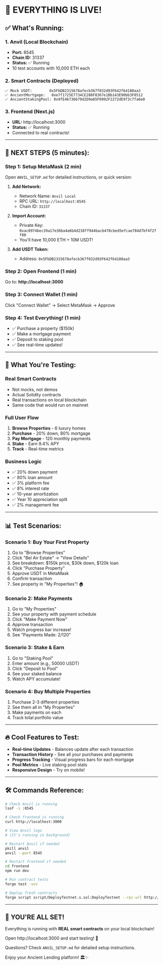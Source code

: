# 🎉 EVERYTHING IS LIVE!

## ✅ What's Running:

### 1. Anvil (Local Blockchain)
- **Port:** 8545
- **Chain ID:** 31337
- **Status:** ✅ Running
- 10 test accounts with 10,000 ETH each

### 2. Smart Contracts (Deployed)
```
✅ Mock USDT:        0x5FbDB2315678afecb367f032d93F642f64180aa3
✅ AncientMortgage:   0xe7f1725E7734CE288F8367e1Bb143E90bb3F0512
✅ AncientStakingPool: 0x9fE46736679d2D9a65F0992F2272dE9f3c7fa6e0
```

### 3. Frontend (Next.js)
- **URL:** http://localhost:3000
- **Status:** ✅ Running
- Connected to real contracts!

---

## 🚀 NEXT STEPS (5 minutes):

### Step 1: Setup MetaMask (2 min)
Open `ANVIL_SETUP.md` for detailed instructions, or quick version:

1. **Add Network:**
   - Network Name: `Anvil Local`
   - RPC URL: `http://localhost:8545`
   - Chain ID: `31337`

2. **Import Account:**
   - Private Key: `0xac0974bec39a17e36ba4a6b4d238ff944bacb478cbed5efcae784d7bf4f2ff80`
   - You'll have 10,000 ETH + 10M USDT!

3. **Add USDT Token:**
   - Address: `0x5FbDB2315678afecb367f032d93F642f64180aa3`

### Step 2: Open Frontend (1 min)
Go to: **http://localhost:3000**

### Step 3: Connect Wallet (1 min)
Click "Connect Wallet" → Select MetaMask → Approve

### Step 4: Test Everything! (1 min)
- ✅ Purchase a property ($150k)
- ✅ Make a mortgage payment
- ✅ Deposit to staking pool
- ✅ See real-time updates!

---

## 🎯 What You're Testing:

### Real Smart Contracts
- Not mocks, not demos
- Actual Solidity contracts
- Real transactions on local blockchain
- Same code that would run on mainnet

### Full User Flow
1. **Browse Properties** - 6 luxury homes
2. **Purchase** - 20% down, 80% mortgage
3. **Pay Mortgage** - 120 monthly payments
4. **Stake** - Earn 9.4% APY
5. **Track** - Real-time metrics

### Business Logic
- ✅ 20% down payment
- ✅ 80% loan amount
- ✅ 3% platform fee
- ✅ 8% interest rate
- ✅ 10-year amortization
- ✅ Year 10 appreciation split
- ✅ 2% management fee

---

## 📊 Test Scenarios:

### Scenario 1: Buy Your First Property
1. Go to "Browse Properties"
2. Click "Bel Air Estate" → "View Details"
3. See breakdown: $150k price, $30k down, $120k loan
4. Click "Purchase Property"
5. Approve USDT in MetaMask
6. Confirm transaction
7. See property in "My Properties"! 🏠

### Scenario 2: Make Payments
1. Go to "My Properties"
2. See your property with payment schedule
3. Click "Make Payment Now"
4. Approve transaction
5. Watch progress bar increase!
6. See "Payments Made: 2/120"

### Scenario 3: Stake & Earn
1. Go to "Staking Pool"
2. Enter amount (e.g., 50000 USDT)
3. Click "Deposit to Pool"
4. See your staked balance
5. Watch APY accumulate!

### Scenario 4: Buy Multiple Properties
1. Purchase 2-3 different properties
2. See them all in "My Properties"
3. Make payments on each
4. Track total portfolio value

---

## 🔥 Cool Features to Test:

- **Real-time Updates** - Balances update after each transaction
- **Transaction History** - See all your purchases and payments
- **Progress Tracking** - Visual progress bars for each mortgage
- **Pool Metrics** - Live staking pool stats
- **Responsive Design** - Try on mobile!

---

## 🛠 Commands Reference:

```bash
# Check Anvil is running
lsof -i :8545

# Check frontend is running
curl http://localhost:3000

# View Anvil logs
# (It's running in background)

# Restart Anvil if needed
pkill anvil
anvil --port 8545

# Restart frontend if needed
cd frontend
npm run dev

# Run contract tests
forge test -vvv

# Deploy fresh contracts
forge script script/DeployTestnet.s.sol:DeployTestnet --rpc-url http://localhost:8545 --broadcast
```

---

## 🎊 YOU'RE ALL SET!

Everything is running with **REAL smart contracts** on your local blockchain!

Open http://localhost:3000 and start testing! 🚀

Questions? Check `ANVIL_SETUP.md` for detailed setup instructions.

Enjoy your Ancient Lending platform! 🏛️✨
